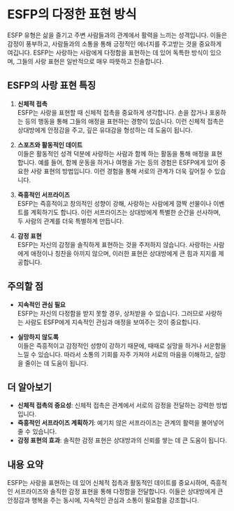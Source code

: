 # ESFP의 다정한 표현 방식

ESFP 유형은 삶을 즐기고 주변 사람들과의 관계에서 활력을 느끼는 성격입니다. 이들은 감정이 풍부하고, 사람들과의 소통을 통해 긍정적인 에너지를 주고받는 것을 중요하게 여깁니다. ESFP는 사랑하는 사람에게 다정함을 표현하는 데 있어 독특한 방식이 있으며, 그들의 사랑 표현은 일반적으로 매우 따뜻하고 진솔합니다.

## ESFP의 사랑 표현 특징

1. **신체적 접촉**  
   ESFP는 사랑을 표현할 때 신체적 접촉을 중요하게 생각합니다. 손을 잡거나 포옹하는 등의 행동을 통해 그들의 애정을 표현하는 경향이 있습니다. 이런 신체적 접촉은 상대방에게 안정감을 주고, 깊은 유대감을 형성하는 데 도움이 됩니다.

2. **스포츠와 활동적인 데이트**  
   이들은 활동적인 성격 덕분에 사랑하는 사람과 함께 하는 활동을 통해 애정을 표현합니다. 예를 들어, 함께 운동을 하거나 여행을 가는 등의 경험은 ESFP에게 있어 중요한 사랑 표현의 방법입니다. 이런 경험을 통해 서로의 관계가 더욱 깊어질 수 있습니다.

3. **즉흥적인 서프라이즈**  
   ESFP는 즉흥적이고 창의적인 성향이 강해, 사랑하는 사람에게 깜짝 선물이나 이벤트를 계획하기도 합니다. 이런 서프라이즈는 상대방에게 특별한 순간을 선사하며, 두 사람의 관계를 더욱 특별하게 만듭니다.

4. **감정 표현**  
   ESFP는 자신의 감정을 솔직하게 표현하는 것을 주저하지 않습니다. 사랑하는 사람에게 애정이나 칭찬을 아끼지 않으며, 이러한 표현은 상대방에게 큰 힘과 지지를 제공합니다. 

## 주의할 점

- **지속적인 관심 필요**  
  ESFP는 자신의 다정함을 받지 못할 경우, 상처받을 수 있습니다. 그러므로 사랑하는 사람도 ESFP에게 지속적인 관심과 애정을 보여주는 것이 중요합니다.

- **실망하지 않도록**  
  이들은 즉흥적이고 감정적인 성향이 강하기 때문에, 때때로 실망을 하거나 서운함을 느낄 수 있습니다. 따라서 소통의 기회를 자주 가져야 서로의 마음을 이해하고, 실망을 줄이는 데 도움이 됩니다.

## 더 알아보기

- **신체적 접촉의 중요성**: 신체적 접촉은 관계에서 서로의 감정을 전달하는 강력한 방법입니다.  
- **즉흥적인 서프라이즈 계획하기**: 예기치 않은 서프라이즈는 관계의 활력을 불어넣어 줄 수 있습니다.  
- **감정 표현의 효과**: 솔직한 감정 표현은 상대방과의 신뢰를 쌓는 데 큰 도움이 됩니다.  

## 내용 요약

ESFP는 사랑을 표현하는 데 있어 신체적 접촉과 활동적인 데이트를 중요시하며, 즉흥적인 서프라이즈와 솔직한 감정 표현을 통해 다정함을 전달합니다. 이들은 상대방에게 큰 안정감과 행복을 주는 동시에, 지속적인 관심과 소통이 필요함을 강조합니다.